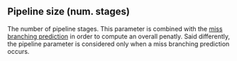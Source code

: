 ## Pipeline size (num. stages)

The number of pipeline stages. This parameter is combined with the [miss branching prediction](file://misbrandingprediction.md) in order to compute an overall penatly. Said differently, the pipeline parameter is considered only when a miss branching prediction occurs.
